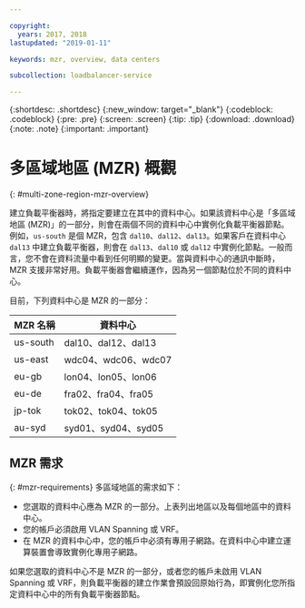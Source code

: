 ```yaml
---

copyright:
  years: 2017, 2018
lastupdated: "2019-01-11"

keywords: mzr, overview, data centers

subcollection: loadbalancer-service

---
```


{:shortdesc: .shortdesc}
{:new_window: target="_blank"}
{:codeblock: .codeblock}
{:pre: .pre}
{:screen: .screen}
{:tip: .tip}
{:download: .download}
{:note: .note}
{:important: .important}

# 多區域地區 (MZR) 概觀
{: #multi-zone-region-mzr-overview}

建立負載平衡器時，將指定要建立在其中的資料中心。如果該資料中心是「多區域地區 (MZR)」的一部分，則會在兩個不同的資料中心中實例化負載平衡器節點。例如，`us-south` 是個 MZR，包含 `dal10`、`dal12`、`dal13`。如果客戶在資料中心 `dal13` 中建立負載平衡器，則會在 `dal13`、`dal10` 或 `dal12` 中實例化節點。一般而言，您不會在資料流量中看到任何明顯的變更。當與資料中心的通訊中斷時，MZR 支援非常好用。負載平衡器會繼續運作，因為另一個節點位於不同的資料中心。

目前，下列資料中心是 MZR 的一部分：

| MZR 名稱 | 資料中心 |
| ---------|--------------|
| us-south | dal10、dal12、dal13 |
| us-east | wdc04、wdc06、wdc07 |
| eu-gb | lon04、lon05、lon06 |
| eu-de | fra02、fra04、fra05 |
| jp-tok | tok02、tok04、tok05 |
| au-syd | syd01、syd04、syd05 |


## MZR 需求
{: #mzr-requirements}
多區域地區的需求如下：
* 您選取的資料中心應為 MZR 的一部分。上表列出地區以及每個地區中的資料中心。
* 您的帳戶必須啟用 VLAN Spanning 或 VRF。
* 在 MZR 的資料中心中，您的帳戶中必須有專用子網路。在資料中心中建立運算裝置會導致實例化專用子網路。

如果您選取的資料中心不是 MZR 的一部分，或者您的帳戶未啟用 VLAN Spanning 或 VRF，則負載平衡器的建立作業會預設回原始行為，即實例化您所指定資料中心中的所有負載平衡器節點。
